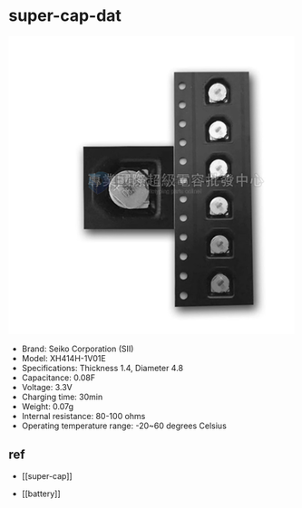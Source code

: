 
# super-cap-dat

![](2024-10-02-20-48-23.png)

- Brand: Seiko Corporation (SII)
- Model: XH414H-1V01E
- Specifications: Thickness 1.4, Diameter 4.8
- Capacitance: 0.08F
- Voltage: 3.3V
- Charging time: 30min
- Weight: 0.07g
- Internal resistance: 80-100 ohms
- Operating temperature range: -20~60 degrees Celsius


## ref 

- [[super-cap]]

- [[battery]]